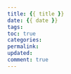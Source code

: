 ```yaml
---
title: {{ title }}
date: {{ date }}
tags:
toc: true
categories:
permalink:
updated:
comment: true
---
```

